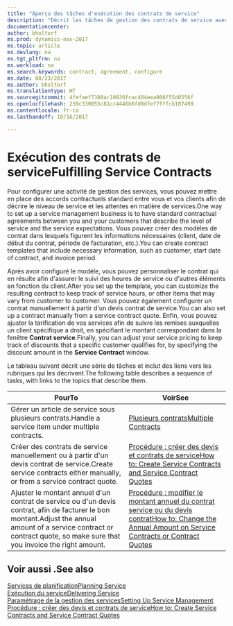 ```yaml
---
title: "Aperçu des tâches d'exécution des contrats de service"
description: "Décrit les tâches de gestion des contrats de service avec les clients."
documentationcenter: 
author: bholtorf
ms.prod: dynamics-nav-2017
ms.topic: article
ms.devlang: na
ms.tgt_pltfrm: na
ms.workload: na
ms.search.keywords: contract, agreement, configure
ms.date: 08/23/2017
ms.author: bholtorf
ms.translationtype: HT
ms.sourcegitcommit: 4fefaef7380ac10836fcac404eea006f55d8556f
ms.openlocfilehash: 239c330055c81cc4446b6fd9dfef7fffcb107499
ms.contentlocale: fr-ca
ms.lasthandoff: 10/16/2017

---
```

# <a name="fulfilling-service-contracts"></a><span data-ttu-id="68d86-103">Exécution des contrats de service</span><span class="sxs-lookup"><span data-stu-id="68d86-103">Fulfilling Service Contracts</span></span> 
<span data-ttu-id="68d86-104">Pour configurer une activité de gestion des services, vous pouvez mettre en place des accords contractuels standard entre vous et vos clients afin de décrire le niveau de service et les attentes en matière de services.</span><span class="sxs-lookup"><span data-stu-id="68d86-104">One way to set up a service management business is to have standard contractual agreements between you and your customers that describe the level of service and the service expectations.</span></span> <span data-ttu-id="68d86-105">Vous pouvez créer des modèles de contrat dans lesquels figurent les informations nécessaires (client, date de début du contrat, période de facturation, etc.).</span><span class="sxs-lookup"><span data-stu-id="68d86-105">You can create contract templates that include necessary information, such as customer, start date of contract, and invoice period.</span></span>  
  
<span data-ttu-id="68d86-106">Après avoir configuré le modèle, vous pouvez personnaliser le contrat qui en résulte afin d'assurer le suivi des heures de service ou d'autres éléments en fonction du client.</span><span class="sxs-lookup"><span data-stu-id="68d86-106">After you set up the template, you can customize the resulting contract to keep track of service hours, or other items that may vary from customer to customer.</span></span> <span data-ttu-id="68d86-107">Vous pouvez également configurer un contrat manuellement à partir d'un devis contrat de service.</span><span class="sxs-lookup"><span data-stu-id="68d86-107">You can also set up a contract manually from a service contract quote.</span></span> <span data-ttu-id="68d86-108">Enfin, vous pouvez ajuster la tarification de vos services afin de suivre les remises auxquelles un client spécifique a droit, en spécifiant le montant correspondant dans la fenêtre **Contrat service**.</span><span class="sxs-lookup"><span data-stu-id="68d86-108">Finally, you can adjust your service pricing to keep track of discounts that a specific customer qualifies for, by specifying the discount amount in the **Service Contract** window.</span></span>  

<span data-ttu-id="68d86-109">Le tableau suivant décrit une série de tâches et inclut des liens vers les rubriques qui les décrivent.</span><span class="sxs-lookup"><span data-stu-id="68d86-109">The following table describes a sequence of tasks, with links to the topics that describe them.</span></span>   
  
|<span data-ttu-id="68d86-110">**Pour**</span><span class="sxs-lookup"><span data-stu-id="68d86-110">**To**</span></span>|<span data-ttu-id="68d86-111">**Voir**</span><span class="sxs-lookup"><span data-stu-id="68d86-111">**See**</span></span>|  
|------------|-------------|  
|<span data-ttu-id="68d86-112">Gérer un article de service sous plusieurs contrats.</span><span class="sxs-lookup"><span data-stu-id="68d86-112">Handle a service item under multiple contracts.</span></span> | [<span data-ttu-id="68d86-113">Plusieurs contrats</span><span class="sxs-lookup"><span data-stu-id="68d86-113">Multiple Contracts</span></span>](service-multiple-contracts.md)|  
|<span data-ttu-id="68d86-114">Créer des contrats de service manuellement ou à partir d'un devis contrat de service.</span><span class="sxs-lookup"><span data-stu-id="68d86-114">Create service contracts either manually, or from a service contract quote.</span></span>| [<span data-ttu-id="68d86-115">Procédure : créer des devis et contrats de service</span><span class="sxs-lookup"><span data-stu-id="68d86-115">How to: Create Service Contracts and Service Contract Quotes</span></span>](service-how-to-create-service-contracts-and-service-contract-quotes.md)|
|<span data-ttu-id="68d86-116">Ajuster le montant annuel d'un contrat de service ou d'un devis contrat, afin de facturer le bon montant.</span><span class="sxs-lookup"><span data-stu-id="68d86-116">Adjust the annual amount of a service contract or contract quote, so make sure that you invoice the right amount.</span></span>|[<span data-ttu-id="68d86-117">Procédure : modifier le montant annuel du contrat service ou du devis contrat</span><span class="sxs-lookup"><span data-stu-id="68d86-117">How to: Change the Annual Amount on Service Contracts or Contract Quotes</span></span>](service-how-to-change-the-annual-amount-on-service-contracts-or-contract-quotes.md)|

## <a name="see-also"></a><span data-ttu-id="68d86-118">Voir aussi .</span><span class="sxs-lookup"><span data-stu-id="68d86-118">See also</span></span>
[<span data-ttu-id="68d86-119">Services de planification</span><span class="sxs-lookup"><span data-stu-id="68d86-119">Planning Service</span></span>](service-plan-service.md)  
[<span data-ttu-id="68d86-120">Exécution du service</span><span class="sxs-lookup"><span data-stu-id="68d86-120">Delivering Service</span></span>](service-deliver-service.md)  
[<span data-ttu-id="68d86-121">Paramétrage de la gestion des services</span><span class="sxs-lookup"><span data-stu-id="68d86-121">Setting Up Service Management</span></span>](service-setup-service.md)  
[<span data-ttu-id="68d86-122">Procédure : créer des devis et contrats de service</span><span class="sxs-lookup"><span data-stu-id="68d86-122">How to: Create Service Contracts and Service Contract Quotes</span></span>](service-how-to-create-service-contracts-and-service-contract-quotes.md)  

